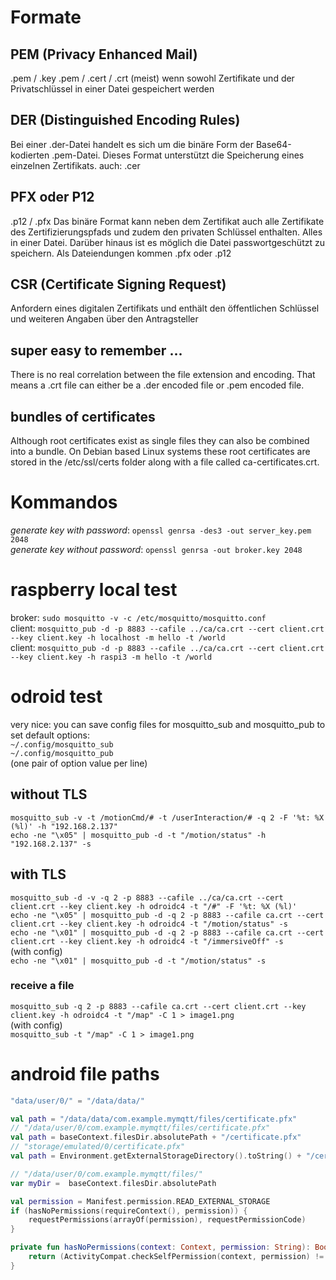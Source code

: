 
# Formate

## PEM (Privacy Enhanced Mail)
.pem / .key
.pem / .cert / .crt 
(meist) wenn sowohl Zertifikate und der Privatschlüssel in einer Datei gespeichert werden
 
## DER (Distinguished Encoding Rules)
Bei einer .der-Datei handelt es sich um die binäre Form der Base64-kodierten .pem-Datei. Dieses Format unterstützt die Speicherung eines einzelnen Zertifikats.
auch: .cer

## PFX oder P12
.p12 / .pfx
Das binäre Format kann neben dem Zertifikat auch alle Zertifikate des Zertifizierungspfads und zudem den privaten Schlüssel enthalten. Alles in einer Datei. Darüber hinaus ist es möglich die  Datei passwortgeschützt zu speichern. Als Dateiendungen kommen .pfx oder .p12

## CSR (Certificate Signing Request)
Anfordern eines digitalen Zertifikats und enthält den öffentlichen Schlüssel und weiteren Angaben über den Antragsteller

## super easy to remember ...
There is no real correlation between the file extension and encoding. That means a .crt file can either be a .der encoded file or .pem encoded file.

## bundles of certificates
Although root certificates exist as single files they can also be combined into a bundle. On Debian based Linux systems these root certificates are stored in the /etc/ssl/certs folder along with a file called ca-certificates.crt.


# Kommandos
*generate key with password*: `openssl genrsa -des3 -out server_key.pem 2048` <br>
*generate key without password*: `openssl genrsa -out broker.key 2048`


  
# raspberry local test
broker: `sudo mosquitto -v -c /etc/mosquitto/mosquitto.conf`  
client: `mosquitto_pub -d -p 8883 --cafile ../ca/ca.crt --cert client.crt --key client.key -h localhost -m hello -t /world`  
client: `mosquitto_pub -d -p 8883 --cafile ../ca/ca.crt --cert client.crt --key client.key -h raspi3 -m hello -t /world`  


# odroid test
very nice: you can save config files for mosquitto_sub and mosquitto_pub to set default options:  
`~/.config/mosquitto_sub`  
`~/.config/mosquitto_pub`  
(one pair of option value per line)  

## without TLS
`mosquitto_sub -v -t /motionCmd/# -t /userInteraction/# -q 2 -F '%t: %X (%l)' -h "192.168.2.137"`  
`echo -ne "\x05" | mosquitto_pub -d -t "/motion/status" -h "192.168.2.137" -s`  

## with TLS
`mosquitto_sub -d -v -q 2 -p 8883 --cafile ../ca/ca.crt --cert client.crt --key client.key -h odroidc4 -t "/#" -F '%t: %X (%l)'`  
`echo -ne "\x05" | mosquitto_pub -d -q 2 -p 8883 --cafile ca.crt --cert client.crt --key client.key -h odroidc4 -t "/motion/status" -s`  
`echo -ne "\x01" | mosquitto_pub -d -q 2 -p 8883 --cafile ca.crt --cert client.crt --key client.key -h odroidc4 -t "/immersiveOff" -s`  
(with config)  
`echo -ne "\x01" | mosquitto_pub -d -t "/motion/status" -s`  

### receive a file
`mosquitto_sub -q 2 -p 8883 --cafile ca.crt --cert client.crt --key client.key -h odroidc4 -t "/map" -C 1 > image1.png`  
(with config)  
`mosquitto_sub -t "/map" -C 1 > image1.png`  



# android file paths

```kotlin
"data/user/0/" = "/data/data/"

val path = "/data/data/com.example.mymqtt/files/certificate.pfx"
// "/data/user/0/com.example.mymqtt/files/certificate.pfx"
val path = baseContext.filesDir.absolutePath + "/certificate.pfx"
// "storage/emulated/0/certificate.pfx"
val path = Environment.getExternalStorageDirectory().toString() + "/certificate.pfx" 

// "/data/user/0/com.example.mymqtt/files/"
var myDir =  baseContext.filesDir.absolutePath

val permission = Manifest.permission.READ_EXTERNAL_STORAGE
if (hasNoPermissions(requireContext(), permission)) {
    requestPermissions(arrayOf(permission), requestPermissionCode)
}

private fun hasNoPermissions(context: Context, permission: String): Boolean {
    return (ActivityCompat.checkSelfPermission(context, permission) != PackageManager.PERMISSION_GRANTED)
}
```